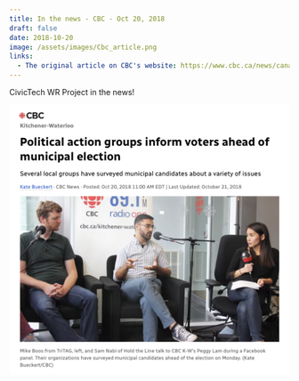 ```yaml
---
title: In the news - CBC - Oct 20, 2018
draft: false
date: 2018-10-20
image: /assets/images/Cbc_article.png
links:
  - The original article on CBC's website: https://www.cbc.ca/news/canada/kitchener-waterloo/waterloo-region-organizations-voter-information-surveys-1.4870468
---
```

CivicTech WR Project in the news! 

![](/assets/images/Cbc_article.png)